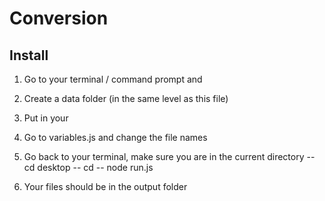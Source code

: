 # Conversion 

## Install 
1. Go to your terminal / command prompt and 

2. Create a data folder (in the same level as this file)

3. Put in your 

4. Go to variables.js and change the file names 

5. Go back to your terminal, make sure you are in the current directory 
-- cd desktop
-- cd 
-- node run.js 

6. Your files should be in the output folder 


